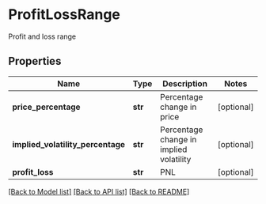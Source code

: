 # ProfitLossRange

Profit and loss range
## Properties
Name | Type | Description | Notes
------------ | ------------- | ------------- | -------------
**price_percentage** | **str** | Percentage change in price | [optional] 
**implied_volatility_percentage** | **str** | Percentage change in implied volatility | [optional] 
**profit_loss** | **str** | PNL | [optional] 

[[Back to Model list]](../README.md#documentation-for-models) [[Back to API list]](../README.md#documentation-for-api-endpoints) [[Back to README]](../README.md)


